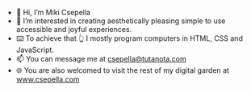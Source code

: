 - 👋 Hi, I’m Miki Csepella
- 👀 I’m interested in creating aesthetically pleasing simple to use accessible and joyful experiences.
- ⌨️ To achieve that 👆 I mostly program computers in HTML, CSS and JavaScript.
- 📫 You can message me at csepella@tutanota.com
- 🌐 You are also welcomed to visit the rest of my digital garden at www.csepella.com
<!---
elspecal/elspecal is a ✨ special ✨ repository because its `README.md` (this file) appears on your GitHub profile.
You can click the Preview link to take a look at your changes.
--->
